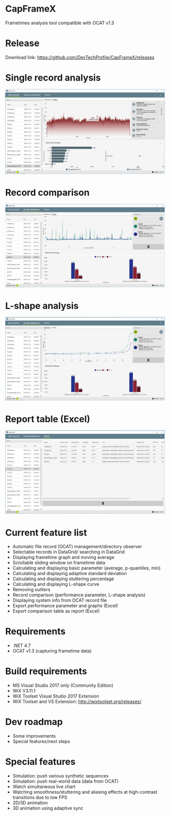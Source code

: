 # CapFrameX
Frametimes analysis tool compatible with OCAT v1.3

# Release
Download link: https://github.com/DevTechProfile/CapFrameX/releases

# Single record analysis
![Screenshot](Images/Single_Record.png)

# Record comparison
![Screenshot](Images/Record_Comparison.png)

# L-shape analysis
![Screenshot](Images/Lshape_Comparison.png)

# Report table (Excel)
![Screenshot](Images/Report_Table.png)

# Current feature list
* Automatic file record (OCAT) management/directory observer
* Selectable records in DataGrid/ searching in DataGrid
* Displaying frametime graph and moving average
* Scrollable sliding window on frametime data
* Calculating and displaying basic parameter (average, p-quantiles, min)
* Calculating and displaying adaptive standard deviation
* Calculating and displaying stuttering percentage
* Calculating and displaying L-shape curve
* Removing outliers
* Record comparison (performance parameter, L-shape analysis)
* Displaying system info from OCAT record file
* Export performance parameter and graphs (Excel)
* Export comparison table as report (Excel)

# Requirements
* .NET 4.7
* OCAT v1.3 (capturing frametime data)

# Build requirements
* MS Visual Studio 2017 only (Community Edition)
* WiX V3.11.1
* WiX Toolset Visual Studio 2017 Extension
* WiX Toolset and VS Extension: http://wixtoolset.org/releases/

# Dev roadmap
* Some improvements
* Special features/next steps

# Special features
* Simulation: push various synthetic sequences
* Simulation: push real-world data (data from OCAT)
* Watch simultaneous live chart
* Watching smoothness/stuttering and aliasing effects at high-contrast transitions due to low FPS
* 2D/3D animation
* 3D animation using adaptive sync

